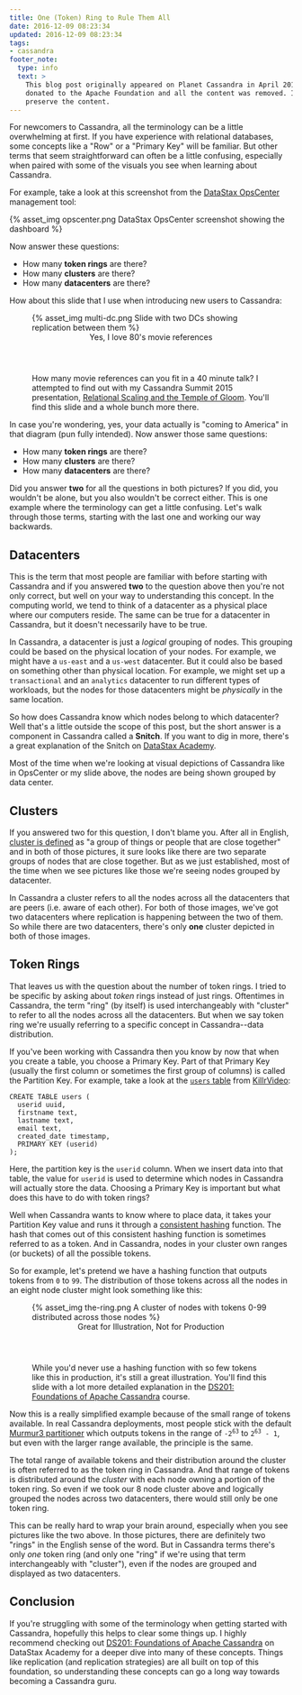 ```yaml
---
title: One (Token) Ring to Rule Them All
date: 2016-12-09 08:23:34
updated: 2016-12-09 08:23:34
tags:
- cassandra
footer_note: 
  type: info
  text: >
    This blog post originally appeared on Planet Cassandra in April 2016 before that site was 
    donated to the Apache Foundation and all the content was removed. I've reposted it here to
    preserve the content.
---
```

For newcomers to Cassandra, all the terminology can be a little overwhelming at first. If you 
have experience with relational databases, some concepts like a "Row" or a "Primary Key" will 
be familiar. But other terms that seem straightforward can often be a little confusing, 
especially when paired with some of the visuals you see when learning about Cassandra.

For example, take a look at this screenshot from the [DataStax OpsCenter][opscenter] management 
tool:

{% asset_img opscenter.png DataStax OpsCenter screenshot showing the dashboard %}

Now answer these questions:

- How many **token rings** are there?
- How many **clusters** are there?
- How many **datacenters** are there?

How about this slide that I use when introducing new users to Cassandra:

<figure>
  {% asset_img multi-dc.png Slide with two DCs showing replication between them %}
  <figcaption>
    <header>Yes, I love 80's movie references</header>
    How many movie references can you fit in a 40 minute talk? I attempted to find out with my 
    Cassandra Summit 2015 presentation, 
    <a href="http://www.slideshare.net/LukeTillman/relational-scaling-and-the-temple-of-gloom-from-cassandra-summit-2015" target="_blank">Relational Scaling and the Temple of Gloom</a>.
    You'll find this slide and a whole bunch more there.
  </figcaption>
</figure>

In case you're wondering, yes, your data actually is "coming to America" in that diagram (pun 
fully intended). Now answer those same questions:

- How many **token rings** are there?
- How many **clusters** are there?
- How many **datacenters** are there?

Did you answer **two** for all the questions in both pictures? If you did, you wouldn't be 
alone, but you also wouldn't be correct either. This is one example where the terminology can 
get a little confusing. Let's walk through those terms, starting with the last one and working 
our way backwards.

## Datacenters
This is the term that most people are familiar with before starting with Cassandra and if you 
answered **two** to the question above then you're not only correct, but well on your way to 
understanding this concept. In the computing world, we tend to think of a datacenter as a 
physical place where our computers reside. The same can be true for a datacenter in Cassandra, 
but it doesn't necessarily have to be true.

In Cassandra, a datacenter is just a *logical* grouping of nodes. This grouping could be based 
on the physical location of your nodes. For example, we might have a `us-east` and a `us-west` 
datacenter. But it could also be based on something other than physical location. For example, 
we might set up a `transactional` and an `analytics` datacenter to run different types of 
workloads, but the nodes for those datacenters might be *physically* in the same location.

So how does Cassandra know which nodes belong to which datacenter? Well that's a little outside 
the scope of this post, but the short answer is a component in Cassandra called a **Snitch**. 
If you want to dig in more, there's a great explanation of the Snitch on 
[DataStax Academy][dsa-snitch].

Most of the time when we're looking at visual depictions of Cassandra like in OpsCenter or my 
slide above, the nodes are being shown grouped by data center.

## Clusters
If you answered two for this question, I don't blame you. After all in English, 
[cluster is defined][cluster-def] as "a group of things or people that are close together" and 
in both of those pictures, it sure looks like there are two separate groups of nodes that are 
close together. But as we just established, most of the time when we see pictures like those 
we're seeing nodes grouped by datacenter.

In Cassandra a cluster refers to all the nodes across all the datacenters that are peers (i.e. 
aware of each other). For both of those images, we've got two datacenters where replication is 
happening between the two of them. So while there are two datacenters, there's only **one** 
cluster depicted in both of those images.

## Token Rings
That leaves us with the question about the number of token rings. I tried to be specific by 
asking about *token* rings instead of just rings. Oftentimes in Cassandra, the term "ring" (by 
itself) is used interchangeably with "cluster" to refer to all the nodes across all the 
datacenters. But when we say token ring we're usually referring to a specific concept in 
Cassandra--data distribution.

If you've been working with Cassandra then you know by now that when you create a table, you 
choose a Primary Key. Part of that Primary Key (usually the first column or sometimes the first 
group of columns) is called the Partition Key. For example, take a look at the 
[`users` table][users-table] from [KillrVideo][killrvideo]:

```
CREATE TABLE users (
  userid uuid,
  firstname text,
  lastname text,
  email text,
  created_date timestamp,
  PRIMARY KEY (userid)
);
```

Here, the partition key is the `userid` column. When we insert data into that table, the value 
for `userid` is used to determine which nodes in Cassandra will actually store the data. 
Choosing a Primary Key is important but what does this have to do with token rings?

Well when Cassandra wants to know where to place data, it takes your Partition Key value and 
runs it through a [consistent hashing][consistent-hashing] function. The hash that comes out of 
this consistent hashing function is sometimes referred to as a token. And in Cassandra, nodes 
in your cluster own ranges (or buckets) of all the possible tokens.

So for example, let's pretend we have a hashing function that outputs tokens from `0` to `99`. 
The distribution of those tokens across all the nodes in an eight node cluster might look 
something like this:

<figure>
  {% asset_img the-ring.png A cluster of nodes with tokens 0-99 distributed across those nodes %}
  <figcaption>
    <header>Great for Illustration, Not for Production</header>
    While you'd never use a hashing function with so few tokens like this in production, it's 
    still a great illustration. You'll find this slide with a lot more detailed explanation in
    the <a href="https://academy.datastax.com/resources/ds201-foundations-apache-cassandra" target="_blank">DS201: Foundations of Apache Cassandra</a>
    course.
  </figcaption>
</figure>

Now this is a really simplified example because of the small range of tokens available. In real 
Cassandra deployments, most people stick with the default [Murmur3 partitioner][murmur3] which 
outputs tokens in the range of <code>-2<sup>63</sup></code> to <code>2<sup>63</sup> - 1</code>, 
but even with the larger range available, the principle is the same.

The total range of available tokens and their distribution around the cluster is often referred 
to as the token ring in Cassandra. And that range of tokens is distributed around the *cluster* 
with each node owning a portion of the token ring. So even if we took our 8 node cluster above 
and logically grouped the nodes across two datacenters, there would still only be one token 
ring.

This can be really hard to wrap your brain around, especially when you see pictures like the 
two above. In those pictures, there are definitely two "rings" in the English sense of the 
word. But in Cassandra terms there's only *one* token ring (and only one "ring" if we're using 
that term interchangeably with "cluster"), even if the nodes are grouped and displayed as two 
datacenters.

## Conclusion
If you're struggling with some of the terminology when getting started with Cassandra, 
hopefully this helps to clear some things up. I highly recommend checking out 
[DS201: Foundations of Apache Cassandra][ds-201] on DataStax Academy for a deeper dive into 
many of these concepts. Things like replication (and replication strategies) are all built on 
top of this foundation, so understanding these concepts can go a long way towards becoming a 
Cassandra guru.


[opscenter]: http://www.datastax.com/products/datastax-enterprise-visual-admin
[dsa-snitch]: https://academy.datastax.com/courses/ds201-foundations-apache-cassandra/distributed-architecture-snitch
[cluster-def]: http://www.merriam-webster.com/dictionary/cluster
[users-table]: https://github.com/KillrVideo/killrvideo-data/blob/master/schema.cql#L9
[killrvideo]: https://killrvideo.github.io
[consistent-hashing]: http://docs.datastax.com/en/cassandra/3.x/cassandra/architecture/archDataDistributeHashing.html
[murmur3]: http://docs.datastax.com/en/cassandra/3.x/cassandra/architecture/archPartitionerM3P.html
[ds-201]: https://academy.datastax.com/resources/ds201-foundations-apache-cassandra